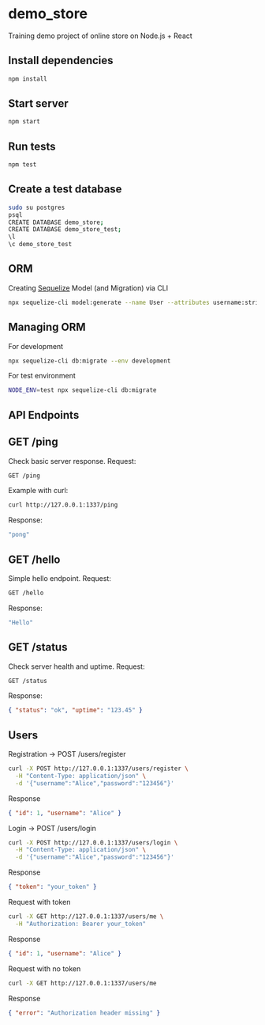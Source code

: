 # demo_store
Training demo project of online store on Node.js + React

## Install dependencies
```bash
npm install
```
## Start server
```bash
npm start
```
## Run tests
```bash
npm test
```
## Create a test database
```bash
sudo su postgres
psql
CREATE DATABASE demo_store;
CREATE DATABASE demo_store_test;
\l
\c demo_store_test
```
## ORM
Creating [Sequelize](https://sequelize.org/docs/v6/other-topics/migrations/#creating-the-first-model-and-migration) Model (and Migration) via CLI
```bash
npx sequelize-cli model:generate --name User --attributes username:string,password_hash:text
```

## Managing ORM
For development
```bash
npx sequelize-cli db:migrate --env development
```
For test environment
```bash
NODE_ENV=test npx sequelize-cli db:migrate
```

## API Endpoints

## GET /ping
Check basic server response.
Request:
```bash
GET /ping
```
Example with curl:
```bash
curl http://127.0.0.1:1337/ping
```
Response:
```bash
"pong"
```

## GET /hello
Simple hello endpoint.
Request:
```bash
GET /hello
```
Response:
```bash
"Hello"
```

## GET /status
Check server health and uptime.
Request:
```bash
GET /status
```
Response:
```json
{ "status": "ok", "uptime": "123.45" }
```

## Users

Registration → POST /users/register
```bash
curl -X POST http://127.0.0.1:1337/users/register \
  -H "Content-Type: application/json" \
  -d '{"username":"Alice","password":"123456"}'
```
Response
```json
{ "id": 1, "username": "Alice" }
```
Login → POST /users/login
```bash
curl -X POST http://127.0.0.1:1337/users/login \
  -H "Content-Type: application/json" \
  -d '{"username":"Alice","password":"123456"}'
```
Response
```json
{ "token": "your_token" }
```
Request with token
```bash
curl -X GET http://127.0.0.1:1337/users/me \
  -H "Authorization: Bearer your_token"
```
Response
```json
{ "id": 1, "username": "Alice" }
```
Request with no token
```bash
curl -X GET http://127.0.0.1:1337/users/me
```
Response
```json
{ "error": "Authorization header missing" }
```